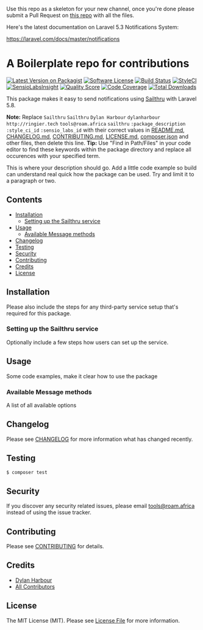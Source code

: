 Use this repo as a skeleton for your new channel, once you're done please submit a Pull Request on [this repo](https://github.com/laravel-notification-channels/new-channels) with all the files.

Here's the latest documentation on Laravel 5.3 Notifications System: 

https://laravel.com/docs/master/notifications

# A Boilerplate repo for contributions

[![Latest Version on Packagist](https://img.shields.io/packagist/v/laravel-notification-channels/sailthru.svg?style=flat-square)](https://packagist.org/packages/laravel-notification-channels/sailthru)
[![Software License](https://img.shields.io/badge/license-MIT-brightgreen.svg?style=flat-square)](LICENSE.md)
[![Build Status](https://img.shields.io/travis/laravel-notification-channels/sailthru/master.svg?style=flat-square)](https://travis-ci.org/laravel-notification-channels/sailthru)
[![StyleCI](https://styleci.io/repos/:style_ci_id/shield)](https://styleci.io/repos/:style_ci_id)
[![SensioLabsInsight](https://img.shields.io/sensiolabs/i/:sensio_labs_id.svg?style=flat-square)](https://insight.sensiolabs.com/projects/:sensio_labs_id)
[![Quality Score](https://img.shields.io/scrutinizer/g/laravel-notification-channels/sailthru.svg?style=flat-square)](https://scrutinizer-ci.com/g/laravel-notification-channels/sailthru)
[![Code Coverage](https://img.shields.io/scrutinizer/coverage/g/laravel-notification-channels/sailthru/master.svg?style=flat-square)](https://scrutinizer-ci.com/g/laravel-notification-channels/sailthru/?branch=master)
[![Total Downloads](https://img.shields.io/packagist/dt/laravel-notification-channels/sailthru.svg?style=flat-square)](https://packagist.org/packages/laravel-notification-channels/sailthru)

This package makes it easy to send notifications using [Sailthru](https://www.sailthru.com) with Laravel 5.8.

**Note:** Replace ```Sailthru``` ```Sailthru``` ```Dylan Harbour``` ```dylanharbour``` ```http://ringier.tech``` ```tools@roam.africa``` ```sailthru``` ```:package_description``` ```:style_ci_id``` ```:sensio_labs_id``` with their correct values in [README.md](README.md), [CHANGELOG.md](CHANGELOG.md), [CONTRIBUTING.md](CONTRIBUTING.md), [LICENSE.md](LICENSE.md), [composer.json](composer.json) and other files, then delete this line.
**Tip:** Use "Find in Path/Files" in your code editor to find these keywords within the package directory and replace all occurences with your specified term.

This is where your description should go. Add a little code example so build can understand real quick how the package can be used. Try and limit it to a paragraph or two.



## Contents

- [Installation](#installation)
	- [Setting up the Sailthru service](#setting-up-the-Sailthru-service)
- [Usage](#usage)
	- [Available Message methods](#available-message-methods)
- [Changelog](#changelog)
- [Testing](#testing)
- [Security](#security)
- [Contributing](#contributing)
- [Credits](#credits)
- [License](#license)


## Installation

Please also include the steps for any third-party service setup that's required for this package.

### Setting up the Sailthru service

Optionally include a few steps how users can set up the service.

## Usage

Some code examples, make it clear how to use the package

### Available Message methods

A list of all available options

## Changelog

Please see [CHANGELOG](CHANGELOG.md) for more information what has changed recently.

## Testing

``` bash
$ composer test
```

## Security

If you discover any security related issues, please email tools@roam.africa instead of using the issue tracker.

## Contributing

Please see [CONTRIBUTING](CONTRIBUTING.md) for details.

## Credits

- [Dylan Harbour](https://github.com/dylanharbour)
- [All Contributors](../../contributors)

## License

The MIT License (MIT). Please see [License File](LICENSE.md) for more information.
